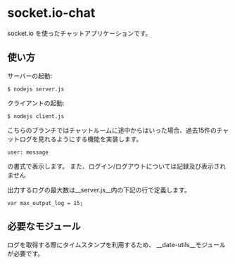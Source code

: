 # socket.io-chat

socket.io を使ったチャットアプリケーションです。

## 使い方

サーバーの起動:
```
$ nodejs server.js
```

クライアントの起動:
```
$ nodejs client.js
```

こちらのブランチではチャットルームに途中からはいった場合、過去15件のチャットログを見れるようにする機能を実装します。
```
user: message
```
の書式で表示します。
また、ログイン/ログアウトについては記録及び表示されません

出力するログの最大数は__server.js__内の下記の行で定義します。
```
var max_output_log = 15;
```
## 必要なモジュール

ログを取得する際にタイムスタンプを利用するため、
__date-utils__モジュールが必要です。
